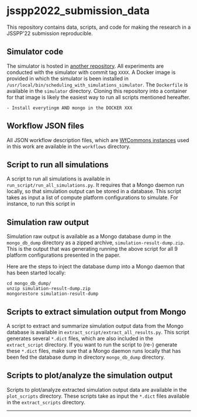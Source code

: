 # jsspp2022_submission_data

This repository contains data, scripts, and code for making the research in a JSSPP'22 submission reproducible.

## Simulator code

The simulator is hosted in [another repository](XXX). All experiments are
conducted with the simulator with commit tag `XXXX`. A Docker image is
provided in which the simulator is been installed in
`/usr/local/bin/scheduling_with_simulations_simulator`. The `Dockerfile` is
available in the `simulator` directory. Cloning this repository into a
container for that image is likely the easiest way to run all scripts
mentioned hereafter.

    - Install everytingm AND mongo in the DOCKER XXX

## Workflow JSON files

All JSON workflow description files, which are [WfCommons instances](https://wfcommons.org/instances) used in this work are available in the `workflows` directory. 

## Script to run all simulations

A script to run all simulations is available in `run_script/run_all_simulations.py`. It requires that a Mongo daemon run locally, so that simulation output can be stored in a database.  This script takes as input a list of compute platform configurations to simulate. For instance, to run this script in 

## Simulation raw output

Simulation raw output is available as a Mongo database dump in the `mongo_db_dump` directory as a zipped archive, `simulation-result-dump.zip`. This is the output that was generating running the above script for all 9 platform configurations presented in the paper. 

Here are the steps to inject the database dump into a Mongo daemon that has been started locally:

```
cd mongo_db_dump/
unzip simulation-result-dump.zip
mongorestore simulation-result-dump
```

## Scripts to extract simulation output from Mongo

A script to extract and summarize simulation output data from the Mongo database is available in `extract_script/extract_all_results.py`. This script generates several `*.dict` files, which are also included in the `extract_script` directory.  If you want to run the script to (re-) generate these `*.dict` files, make sure that a Mongo daemon runs locally that has been fed the database dump in directory `mongo_db_dump` directory. 

## Scripts to plot/analyze the simulation output

Scripts to plot/analyze extracted simulation output data are available in the `plot_scripts` directory.  These scripts take as input the `*.dict` files available in the `extract_scripts` directory.

---
